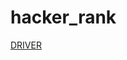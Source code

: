 # hacker_rank

[DRIVER](https://drive.google.com/drive/folders/1iNemgTOwx0ll-VJMaDTzOVmTRSPBgsAK?usp=sharing)

